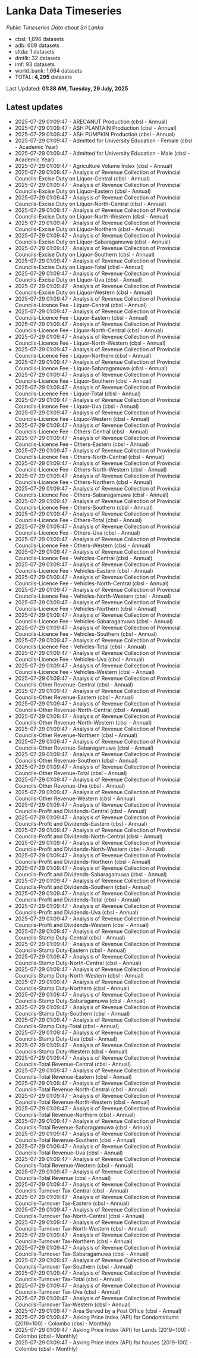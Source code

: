 # Lanka Data Timeseries
*Public Timeseries Data about Sri Lanka*

* cbsl: 1,896 datasets
* adb: 609 datasets
* sltda: 1 datasets
* dmtlk: 32 datasets
* imf: 93 datasets
* world_bank: 1,664 datasets
* TOTAL: **4,295** datasets

Last Updated: **01:38 AM, Tuesday, 29 July, 2025**

## Latest updates

* 2025-07-29 01:09:47 - ARECANUT Production (cbsl - Annual)
* 2025-07-29 01:09:47 - ASH PLANTAIN Production (cbsl - Annual)
* 2025-07-29 01:09:47 - ASH PUMPKIN Production (cbsl - Annual)
* 2025-07-29 01:09:47 - Admitted for University Education - Female (cbsl - Academic Year)
* 2025-07-29 01:09:47 - Admitted for University Education - Male (cbsl - Academic Year)
* 2025-07-29 01:09:47 - Agriculture Volume Index (cbsl - Annual)
* 2025-07-29 01:09:47 - Analysis of Revenue Collection of Provincial Councils-Excise Duty on Liquor-Central (cbsl - Annual)
* 2025-07-29 01:09:47 - Analysis of Revenue Collection of Provincial Councils-Excise Duty on Liquor-Eastern (cbsl - Annual)
* 2025-07-29 01:09:47 - Analysis of Revenue Collection of Provincial Councils-Excise Duty on Liquor-North-Central (cbsl - Annual)
* 2025-07-29 01:09:47 - Analysis of Revenue Collection of Provincial Councils-Excise Duty on Liquor-North-Western (cbsl - Annual)
* 2025-07-29 01:09:47 - Analysis of Revenue Collection of Provincial Councils-Excise Duty on Liquor-Northern (cbsl - Annual)
* 2025-07-29 01:09:47 - Analysis of Revenue Collection of Provincial Councils-Excise Duty on Liquor-Sabaragamuwa (cbsl - Annual)
* 2025-07-29 01:09:47 - Analysis of Revenue Collection of Provincial Councils-Excise Duty on Liquor-Southern (cbsl - Annual)
* 2025-07-29 01:09:47 - Analysis of Revenue Collection of Provincial Councils-Excise Duty on Liquor-Total (cbsl - Annual)
* 2025-07-29 01:09:47 - Analysis of Revenue Collection of Provincial Councils-Excise Duty on Liquor-Uva (cbsl - Annual)
* 2025-07-29 01:09:47 - Analysis of Revenue Collection of Provincial Councils-Excise Duty on Liquor-Western (cbsl - Annual)
* 2025-07-29 01:09:47 - Analysis of Revenue Collection of Provincial Councils-Licence Fee - Liquor-Central (cbsl - Annual)
* 2025-07-29 01:09:47 - Analysis of Revenue Collection of Provincial Councils-Licence Fee - Liquor-Eastern (cbsl - Annual)
* 2025-07-29 01:09:47 - Analysis of Revenue Collection of Provincial Councils-Licence Fee - Liquor-North-Central (cbsl - Annual)
* 2025-07-29 01:09:47 - Analysis of Revenue Collection of Provincial Councils-Licence Fee - Liquor-North-Western (cbsl - Annual)
* 2025-07-29 01:09:47 - Analysis of Revenue Collection of Provincial Councils-Licence Fee - Liquor-Northern (cbsl - Annual)
* 2025-07-29 01:09:47 - Analysis of Revenue Collection of Provincial Councils-Licence Fee - Liquor-Sabaragamuwa (cbsl - Annual)
* 2025-07-29 01:09:47 - Analysis of Revenue Collection of Provincial Councils-Licence Fee - Liquor-Southern (cbsl - Annual)
* 2025-07-29 01:09:47 - Analysis of Revenue Collection of Provincial Councils-Licence Fee - Liquor-Total (cbsl - Annual)
* 2025-07-29 01:09:47 - Analysis of Revenue Collection of Provincial Councils-Licence Fee - Liquor-Uva (cbsl - Annual)
* 2025-07-29 01:09:47 - Analysis of Revenue Collection of Provincial Councils-Licence Fee - Liquor-Western (cbsl - Annual)
* 2025-07-29 01:09:47 - Analysis of Revenue Collection of Provincial Councils-Licence Fee - Others-Central (cbsl - Annual)
* 2025-07-29 01:09:47 - Analysis of Revenue Collection of Provincial Councils-Licence Fee - Others-Eastern (cbsl - Annual)
* 2025-07-29 01:09:47 - Analysis of Revenue Collection of Provincial Councils-Licence Fee - Others-North-Central (cbsl - Annual)
* 2025-07-29 01:09:47 - Analysis of Revenue Collection of Provincial Councils-Licence Fee - Others-North-Western (cbsl - Annual)
* 2025-07-29 01:09:47 - Analysis of Revenue Collection of Provincial Councils-Licence Fee - Others-Northern (cbsl - Annual)
* 2025-07-29 01:09:47 - Analysis of Revenue Collection of Provincial Councils-Licence Fee - Others-Sabaragamuwa (cbsl - Annual)
* 2025-07-29 01:09:47 - Analysis of Revenue Collection of Provincial Councils-Licence Fee - Others-Southern (cbsl - Annual)
* 2025-07-29 01:09:47 - Analysis of Revenue Collection of Provincial Councils-Licence Fee - Others-Total (cbsl - Annual)
* 2025-07-29 01:09:47 - Analysis of Revenue Collection of Provincial Councils-Licence Fee - Others-Uva (cbsl - Annual)
* 2025-07-29 01:09:47 - Analysis of Revenue Collection of Provincial Councils-Licence Fee - Others-Western (cbsl - Annual)
* 2025-07-29 01:09:47 - Analysis of Revenue Collection of Provincial Councils-Licence Fee - Vehicles-Central (cbsl - Annual)
* 2025-07-29 01:09:47 - Analysis of Revenue Collection of Provincial Councils-Licence Fee - Vehicles-Eastern (cbsl - Annual)
* 2025-07-29 01:09:47 - Analysis of Revenue Collection of Provincial Councils-Licence Fee - Vehicles-North-Central (cbsl - Annual)
* 2025-07-29 01:09:47 - Analysis of Revenue Collection of Provincial Councils-Licence Fee - Vehicles-North-Western (cbsl - Annual)
* 2025-07-29 01:09:47 - Analysis of Revenue Collection of Provincial Councils-Licence Fee - Vehicles-Northern (cbsl - Annual)
* 2025-07-29 01:09:47 - Analysis of Revenue Collection of Provincial Councils-Licence Fee - Vehicles-Sabaragamuwa (cbsl - Annual)
* 2025-07-29 01:09:47 - Analysis of Revenue Collection of Provincial Councils-Licence Fee - Vehicles-Southern (cbsl - Annual)
* 2025-07-29 01:09:47 - Analysis of Revenue Collection of Provincial Councils-Licence Fee - Vehicles-Total (cbsl - Annual)
* 2025-07-29 01:09:47 - Analysis of Revenue Collection of Provincial Councils-Licence Fee - Vehicles-Uva (cbsl - Annual)
* 2025-07-29 01:09:47 - Analysis of Revenue Collection of Provincial Councils-Licence Fee - Vehicles-Western (cbsl - Annual)
* 2025-07-29 01:09:47 - Analysis of Revenue Collection of Provincial Councils-Other Revenue-Central (cbsl - Annual)
* 2025-07-29 01:09:47 - Analysis of Revenue Collection of Provincial Councils-Other Revenue-Eastern (cbsl - Annual)
* 2025-07-29 01:09:47 - Analysis of Revenue Collection of Provincial Councils-Other Revenue-North-Central (cbsl - Annual)
* 2025-07-29 01:09:47 - Analysis of Revenue Collection of Provincial Councils-Other Revenue-North-Western (cbsl - Annual)
* 2025-07-29 01:09:47 - Analysis of Revenue Collection of Provincial Councils-Other Revenue-Northern (cbsl - Annual)
* 2025-07-29 01:09:47 - Analysis of Revenue Collection of Provincial Councils-Other Revenue-Sabaragamuwa (cbsl - Annual)
* 2025-07-29 01:09:47 - Analysis of Revenue Collection of Provincial Councils-Other Revenue-Southern (cbsl - Annual)
* 2025-07-29 01:09:47 - Analysis of Revenue Collection of Provincial Councils-Other Revenue-Total (cbsl - Annual)
* 2025-07-29 01:09:47 - Analysis of Revenue Collection of Provincial Councils-Other Revenue-Uva (cbsl - Annual)
* 2025-07-29 01:09:47 - Analysis of Revenue Collection of Provincial Councils-Other Revenue-Western (cbsl - Annual)
* 2025-07-29 01:09:47 - Analysis of Revenue Collection of Provincial Councils-Profit and Dividends-Central (cbsl - Annual)
* 2025-07-29 01:09:47 - Analysis of Revenue Collection of Provincial Councils-Profit and Dividends-Eastern (cbsl - Annual)
* 2025-07-29 01:09:47 - Analysis of Revenue Collection of Provincial Councils-Profit and Dividends-North-Central (cbsl - Annual)
* 2025-07-29 01:09:47 - Analysis of Revenue Collection of Provincial Councils-Profit and Dividends-North-Western (cbsl - Annual)
* 2025-07-29 01:09:47 - Analysis of Revenue Collection of Provincial Councils-Profit and Dividends-Northern (cbsl - Annual)
* 2025-07-29 01:09:47 - Analysis of Revenue Collection of Provincial Councils-Profit and Dividends-Sabaragamuwa (cbsl - Annual)
* 2025-07-29 01:09:47 - Analysis of Revenue Collection of Provincial Councils-Profit and Dividends-Southern (cbsl - Annual)
* 2025-07-29 01:09:47 - Analysis of Revenue Collection of Provincial Councils-Profit and Dividends-Total (cbsl - Annual)
* 2025-07-29 01:09:47 - Analysis of Revenue Collection of Provincial Councils-Profit and Dividends-Uva (cbsl - Annual)
* 2025-07-29 01:09:47 - Analysis of Revenue Collection of Provincial Councils-Profit and Dividends-Western (cbsl - Annual)
* 2025-07-29 01:09:47 - Analysis of Revenue Collection of Provincial Councils-Stamp Duty-Central (cbsl - Annual)
* 2025-07-29 01:09:47 - Analysis of Revenue Collection of Provincial Councils-Stamp Duty-Eastern (cbsl - Annual)
* 2025-07-29 01:09:47 - Analysis of Revenue Collection of Provincial Councils-Stamp Duty-North-Central (cbsl - Annual)
* 2025-07-29 01:09:47 - Analysis of Revenue Collection of Provincial Councils-Stamp Duty-North-Western (cbsl - Annual)
* 2025-07-29 01:09:47 - Analysis of Revenue Collection of Provincial Councils-Stamp Duty-Northern (cbsl - Annual)
* 2025-07-29 01:09:47 - Analysis of Revenue Collection of Provincial Councils-Stamp Duty-Sabaragamuwa (cbsl - Annual)
* 2025-07-29 01:09:47 - Analysis of Revenue Collection of Provincial Councils-Stamp Duty-Southern (cbsl - Annual)
* 2025-07-29 01:09:47 - Analysis of Revenue Collection of Provincial Councils-Stamp Duty-Total (cbsl - Annual)
* 2025-07-29 01:09:47 - Analysis of Revenue Collection of Provincial Councils-Stamp Duty-Uva (cbsl - Annual)
* 2025-07-29 01:09:47 - Analysis of Revenue Collection of Provincial Councils-Stamp Duty-Western (cbsl - Annual)
* 2025-07-29 01:09:47 - Analysis of Revenue Collection of Provincial Councils-Total Revenue-Central (cbsl - Annual)
* 2025-07-29 01:09:47 - Analysis of Revenue Collection of Provincial Councils-Total Revenue-Eastern (cbsl - Annual)
* 2025-07-29 01:09:47 - Analysis of Revenue Collection of Provincial Councils-Total Revenue-North-Central (cbsl - Annual)
* 2025-07-29 01:09:47 - Analysis of Revenue Collection of Provincial Councils-Total Revenue-North-Western (cbsl - Annual)
* 2025-07-29 01:09:47 - Analysis of Revenue Collection of Provincial Councils-Total Revenue-Northern (cbsl - Annual)
* 2025-07-29 01:09:47 - Analysis of Revenue Collection of Provincial Councils-Total Revenue-Sabaragamuwa (cbsl - Annual)
* 2025-07-29 01:09:47 - Analysis of Revenue Collection of Provincial Councils-Total Revenue-Southern (cbsl - Annual)
* 2025-07-29 01:09:47 - Analysis of Revenue Collection of Provincial Councils-Total Revenue-Uva (cbsl - Annual)
* 2025-07-29 01:09:47 - Analysis of Revenue Collection of Provincial Councils-Total Revenue-Western (cbsl - Annual)
* 2025-07-29 01:09:47 - Analysis of Revenue Collection of Provincial Councils-Total Revenue (cbsl - Annual)
* 2025-07-29 01:09:47 - Analysis of Revenue Collection of Provincial Councils-Turnover Tax-Central (cbsl - Annual)
* 2025-07-29 01:09:47 - Analysis of Revenue Collection of Provincial Councils-Turnover Tax-Eastern (cbsl - Annual)
* 2025-07-29 01:09:47 - Analysis of Revenue Collection of Provincial Councils-Turnover Tax-North-Central (cbsl - Annual)
* 2025-07-29 01:09:47 - Analysis of Revenue Collection of Provincial Councils-Turnover Tax-North-Western (cbsl - Annual)
* 2025-07-29 01:09:47 - Analysis of Revenue Collection of Provincial Councils-Turnover Tax-Northern (cbsl - Annual)
* 2025-07-29 01:09:47 - Analysis of Revenue Collection of Provincial Councils-Turnover Tax-Sabaragamuwa (cbsl - Annual)
* 2025-07-29 01:09:47 - Analysis of Revenue Collection of Provincial Councils-Turnover Tax-Southern (cbsl - Annual)
* 2025-07-29 01:09:47 - Analysis of Revenue Collection of Provincial Councils-Turnover Tax-Total (cbsl - Annual)
* 2025-07-29 01:09:47 - Analysis of Revenue Collection of Provincial Councils-Turnover Tax-Uva (cbsl - Annual)
* 2025-07-29 01:09:47 - Analysis of Revenue Collection of Provincial Councils-Turnover Tax-Western (cbsl - Annual)
* 2025-07-29 01:09:47 - Area Served by a Post Office (cbsl - Annual)
* 2025-07-29 01:09:47 - Asking Price Index (API) for Condominiums (2019=100) - Colombo (cbsl - Monthly)
* 2025-07-29 01:09:47 - Asking Price Index (API) for Lands (2019=100) - Colombo (cbsl - Monthly)
* 2025-07-29 01:09:47 - Asking Price Index (API) for houses (2019-100) - Colombo (cbsl - Monthly)